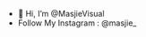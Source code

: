 - 👋 Hi, I’m @MasjieVisual
- Follow My Instagram : @masjie_

<!---
MasjieVisual/MasjieVisual is a ✨ special ✨ repository because its `README.md` (this file) appears on your GitHub profile.
You can click the Preview link to take a look at your changes.
--->
